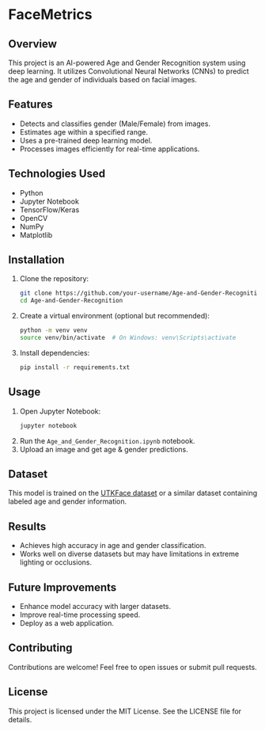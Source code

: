 # FaceMetrics

## Overview
This project is an AI-powered Age and Gender Recognition system using deep learning. It utilizes Convolutional Neural Networks (CNNs) to predict the age and gender of individuals based on facial images.

## Features
- Detects and classifies gender (Male/Female) from images.
- Estimates age within a specified range.
- Uses a pre-trained deep learning model.
- Processes images efficiently for real-time applications.

## Technologies Used
- Python
- Jupyter Notebook
- TensorFlow/Keras
- OpenCV
- NumPy
- Matplotlib

## Installation
1. Clone the repository:
   ```bash
   git clone https://github.com/your-username/Age-and-Gender-Recognition.git
   cd Age-and-Gender-Recognition
   ```
2. Create a virtual environment (optional but recommended):
   ```bash
   python -m venv venv
   source venv/bin/activate  # On Windows: venv\Scripts\activate
   ```
3. Install dependencies:
   ```bash
   pip install -r requirements.txt
   ```

## Usage
1. Open Jupyter Notebook:
   ```bash
   jupyter notebook
   ```
2. Run the `Age_and_Gender_Recognition.ipynb` notebook.
3. Upload an image and get age & gender predictions.

## Dataset
This model is trained on the [UTKFace dataset](https://susanqq.github.io/UTKFace/) or a similar dataset containing labeled age and gender information.

## Results
- Achieves high accuracy in age and gender classification.
- Works well on diverse datasets but may have limitations in extreme lighting or occlusions.

## Future Improvements
- Enhance model accuracy with larger datasets.
- Improve real-time processing speed.
- Deploy as a web application.

## Contributing
Contributions are welcome! Feel free to open issues or submit pull requests.

## License
This project is licensed under the MIT License. See the LICENSE file for details.
